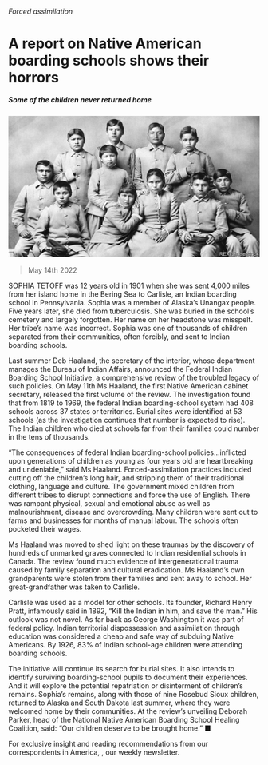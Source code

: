 ###### Forced assimilation

# A report on Native American boarding schools shows their horrors 

##### Some of the children never returned home 

![image](images/20220514_USP003_0.jpg) 

> May 14th 2022 

SOPHIA TETOFF was 12 years old in 1901 when she was sent 4,000 miles from her island home in the Bering Sea to Carlisle, an Indian boarding school in Pennsylvania. Sophia was a member of Alaska’s Unangax people. Five years later, she died from tuberculosis. She was buried in the school’s cemetery and largely forgotten. Her name on her headstone was misspelt. Her tribe’s name was incorrect. Sophia was one of thousands of children separated from their communities, often forcibly, and sent to Indian boarding schools.

Last summer Deb Haaland, the secretary of the interior, whose department manages the Bureau of Indian Affairs, announced the Federal Indian Boarding School Initiative, a comprehensive review of the troubled legacy of such policies. On May 11th Ms Haaland, the first Native American cabinet secretary, released the first volume of the review. The investigation found that from 1819 to 1969, the federal Indian boarding-school system had 408 schools across 37 states or territories. Burial sites were identified at 53 schools (as the investigation continues that number is expected to rise). The Indian children who died at schools far from their families could number in the tens of thousands.


“The consequences of federal Indian boarding-school policies…inflicted upon generations of children as young as four years old are heartbreaking and undeniable,” said Ms Haaland. Forced-assimilation practices included cutting off the children’s long hair, and stripping them of their traditional clothing, language and culture. The government mixed children from different tribes to disrupt connections and force the use of English. There was rampant physical, sexual and emotional abuse as well as malnourishment, disease and overcrowding. Many children were sent out to farms and businesses for months of manual labour. The schools often pocketed their wages.

Ms Haaland was moved to shed light on these traumas by the discovery of hundreds of unmarked graves connected to Indian residential schools in Canada. The review found much evidence of intergenerational trauma caused by family separation and cultural eradication. Ms Haaland’s own grandparents were stolen from their families and sent away to school. Her great-grandfather was taken to Carlisle.

Carlisle was used as a model for other schools. Its founder, Richard Henry Pratt, infamously said in 1892, “Kill the Indian in him, and save the man.” His outlook was not novel. As far back as George Washington it was part of federal policy. Indian territorial dispossession and assimilation through education was considered a cheap and safe way of subduing Native Americans. By 1926, 83% of Indian school-age children were attending boarding schools.

The initiative will continue its search for burial sites. It also intends to identify surviving boarding-school pupils to document their experiences. And it will explore the potential repatriation or disinterment of children’s remains. Sophia’s remains, along with those of nine Rosebud Sioux children, returned to Alaska and South Dakota last summer, where they were welcomed home by their communities. At the review’s unveiling Deborah Parker, head of the National Native American Boarding School Healing Coalition, said: “Our children deserve to be brought home.” ■

For exclusive insight and reading recommendations from our correspondents in America, , our weekly newsletter.

